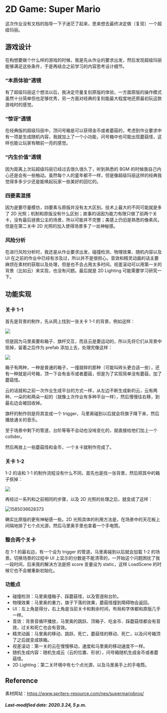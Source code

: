 # 2D Game: Super Mario

这次作业没有文档的指导一下子迷茫了起来，思来想去最终决定做（复现）一个超级玛丽。

## 游戏设计

在构想要做个什么样的游戏的时候，我是先从作业的要求出发，然后发现超级玛丽能够满足这些条件，于是再结合之前学习的内容思考设计细节。

### “本质体验”透镜

有了超级玛丽这个想法以后，我决定尽量复刻原版的体验，一方面原版的操作模式虽然十分简单但也足够优秀，另一方面对经典的复刻能最大程度地还原最初玩这款游戏时的感觉。

### “惊讶”透镜

在经典版的超级玛丽中，顶问号箱是可以获得金币或者蘑菇的，考虑到作业要求中有一项是生成随机内容，我就加上了一个小功能，问号箱中也可能出现蘑菇怪，这样也能让玩家有眼前一亮的感觉。

### “内生价值”透镜

因为距离上次玩超级玛丽已经过去很久很久了，听到熟悉的 BGM 的时候我自己内心还是会有一些触动。虽然每个人的童年都不一样，但是像超级玛丽这样的经典我觉得多多少少还是能唤起玩家一些美好的回忆的。

### 四要素混搭

因为是要尽量模仿，四要素与原版并没有太大区别。技术上最大的不同可能就是多了 2D 光照；机制和原版没有什么区别；故事的话因为能力有限只做了前两个关卡，没有最后拯救公主的场景，所以可能并不完整；美感上仍旧是熟悉的像素风，但是在第二关中 2D 光照的加入使得场景多了一丝神秘感。

### 风险分析

在进行风险分析时，我还是从作业要求出发，碰撞检测、物理效果、随机内容以及 UI 在之前的作业中已经有涉及过，所以并不是很担心。音效和精灵动画的话主要麻烦在素材的获取以及处理，但是也不会占用太多时间。视差滚动可以用第一关的背景（比如云）来实现，也没有问题。最后就是 2D Lighting 可能需要学习研究一下。

## 功能实现

### 关卡 1-1

首先是背景的制作，先从网上找到一张关卡 1-1 的背景，例如这样：

![](./images/World1-1-raw.png)

但是因为马里奥要和箱子、旗杆交互，而且云是要运动的，所以先将它们从背景中抠掉，留着之后作为 prefab 添加上去，处理完像这样：

![](./images/World1-1.png)

箱子有两种，一种是普通的箱子，一撞就碎的那种（可能叫砖头更合适一些），还有一种就是问号箱，顶一下会有金币或者蘑菇，但是为了实现简单没有蘑菇，加了蘑菇怪。

云的话就和之前一次作业生成平台的方式一样，从左边不断生成新的云，云有两种，一朵的和两朵一起的（就像上次作业有多种平台一样），然后慢慢往右移，到最右边会被回收掉。

旗杆的制作则是将其变成一个 trigger，马里奥碰到以后就会将旗子降下来，然后播放通关的音乐。

至于场景中剩下的管道，台阶等等不会动也没啥变化的，就直接给他们加上一个 collider。

然后再放上一些蘑菇怪和金币，一个关卡就制作完成了。

### 关卡 1-2

1-2 的话和 1-1 的制作流程没有什么不同，首先也是找一张背景，然后把其中的箱子抠掉：

![](./images/World1-2.png)

再经过一系列和之前相同的步骤，以及 2D 光照的处理之后，就变成了这样：

![1585036628373](./images/World1-2-final.png)

确实比原版的更有神秘感一些。2D 光照具体的利用方法是，在场景中的天花板上间隔地排了七个点光源，然后马里奥手里也拿着一个手电筒。

### 整合两个关卡

在 1-1 的最右边，有一个设为 trigger 的管道，马里奥碰到以后就会加载 1-2 的场景。切换场景的过程中 UI 上显示的分数是不能清零的，一开始这个问题困扰了我一段时间，后来我的解决方法是把 score 变量设为 static，这样 LoadScene 的时候它也不会被重新初始化。

### 功能点

+ 碰撞检测：马里奥撞箱子、踩蘑菇怪，以及管道和台阶。
+ 物理效果：马里奥的重力，旗子下落的效果，蘑菇怪撞到障碍物会返回。
+ UI：左上角是得分，右上角是当前关卡和剩余时间，布局和字体都和原版几乎一样。
+ 音效：背景音循环播放，马里奥的跳跃、顶箱子、吃金币、踩蘑菇怪都会有音效，过关和死亡也会有音效。
+ 精灵动画：马里奥的移动、跳跃、死亡，蘑菇怪的移动、死亡，以及问号箱顶了之后就变成铁箱。
+ 视差滚动：第一关的云在慢慢移动，速度和马里奥的移动速度不一样。
+ 随机生成内容：随机生成云（云的位置、形状），问号箱随机生成金币或者蘑菇怪。
+ 2D Lighting：第二关环境中有七个点光源，以及马里奥手上的手电筒。

## Reference

素材网站：<https://www.spriters-resource.com/nes/supermariobros/>

##### Last-modified date: 2020.3.24, 5 p.m.